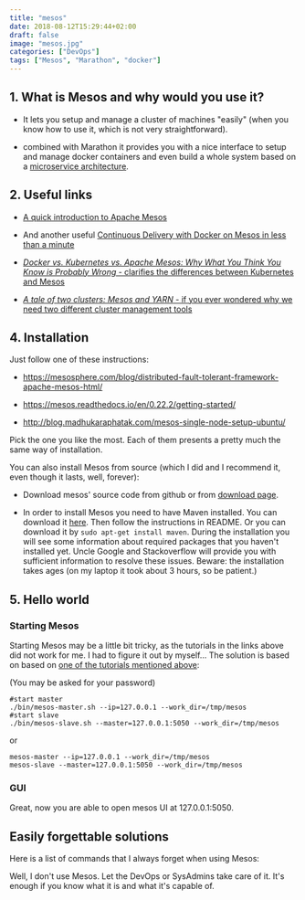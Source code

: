 ```yaml
---
title: "mesos"
date: 2018-08-12T15:29:44+02:00
draft: false
image: "mesos.jpg"
categories: ["DevOps"]
tags: ["Mesos", "Marathon", "docker"]
---
```


## 1. What is Mesos and why would you use it?

* It lets you setup and manage a cluster of machines "easily" (when you know how to use it, which is not very straightforward).

* combined with Marathon it provides you with a nice interface to setup and manage docker containers and even build a whole system based on a [microservice architecture](https://en.wikipedia.org/wiki/Microservices).

## 2. Useful links

* [A quick introduction to Apache Mesos](http://iankent.uk/blog/a-quick-introduction-to-apache-mesos/)

* And another useful [Continuous Delivery with Docker on Mesos in less than a minute](https://container-solutions.com/continuous-delivery-with-docker-on-mesos-in-less-than-a-minute-part-2/)

* [*Docker vs. Kubernetes vs. Apache Mesos: Why What You Think You Know is Probably Wrong* - clarifies the differences between Kubernetes and Mesos](https://mesosphere.com/blog/docker-vs-kubernetes-vs-apache-mesos/)

* [*A tale of two clusters: Mesos and YARN* - if you ever wondered why we need two different cluster management tools](https://www.oreilly.com/ideas/a-tale-of-two-clusters-mesos-and-yarn)

## 4. Installation

Just follow one of these instructions:

* https://mesosphere.com/blog/distributed-fault-tolerant-framework-apache-mesos-html/

* https://mesos.readthedocs.io/en/0.22.2/getting-started/

* http://blog.madhukaraphatak.com/mesos-single-node-setup-ubuntu/

Pick the one you like the most. Each of them presents a pretty much the same way of installation.

You can also install Mesos from source (which I did and I recommend it, even though it lasts, well, forever):

* Download mesos' source code from github or from [download page](http://mesos.apache.org/downloads/).

* In order to install Mesos you need to have Maven installed. You can download it [here](https://maven.apache.org/download.cgi). Then follow the instructions in README. Or you can download it by `sudo apt-get install maven`.
During the installation you will see some information about required packages that you haven't installed yet. Uncle Google and Stackoverflow will provide you with sufficient information to resolve these issues.
Beware: the installation takes ages (on my laptop it took about 3 hours, so be patient.)

## 5. Hello world

### Starting Mesos

Starting Mesos may be a little bit tricky, as the tutorials in the links above did not work for me. I had to figure it out by myself... The solution is based on based on [one of the tutorials mentioned above](http://blog.madhukaraphatak.com/mesos-single-node-setup-ubuntu/):

(You may be asked for your password)

```{bash}
#start master
./bin/mesos-master.sh --ip=127.0.0.1 --work_dir=/tmp/mesos
#start slave
./bin/mesos-slave.sh --master=127.0.0.1:5050 --work_dir=/tmp/mesos
```
or

```{bash}
mesos-master --ip=127.0.0.1 --work_dir=/tmp/mesos
mesos-slave --master=127.0.0.1:5050 --work_dir=/tmp/mesos
```

### GUI

Great, now you are able to open mesos UI at 127.0.0.1:5050.


## Easily forgettable solutions

Here is a list of commands that I always forget when using Mesos:

Well, I don't use Mesos. Let the DevOps or SysAdmins take care of it. It's enough if you know what it is and what it's capable of.

